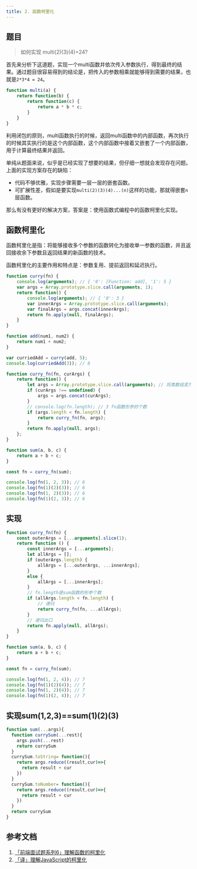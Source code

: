 ```yaml
---
title: 2. 函数柯里化
---
```


## 题目
>如何实现 multi(2)(3)(4)=24?

首先来分析下这道题，实现一个multi函数并依次传入参数执行，得到最终的结果。通过题目很容易得到的结论是，把传入的参数相乘就能够得到需要的结果，也就是`2*3*4 = 24`。

```js
function multi(a) {
    return function(b) {
        return function(c) {
            return a * b * c;
        }
    }
}
```
利用闭包的原则，multi函数执行的时候，返回multi函数中的内部函数，再次执行的时候其实执行的是这个内部函数，这个内部函数中接着又嵌套了一个内部函数，用于计算最终结果并返回。

单纯从题面来说，似乎是已经实现了想要的结果，但仔细一想就会发现存在问题。
上面的实现方案存在的缺陷：

* 代码不够优雅，实现步骤需要一层一层的嵌套函数。
* 可扩展性差，假如是要实现`multi(2)(3)(4)...(n)`这样的功能，那就得嵌套`n`层函数。

那么有没有更好的解决方案，答案是：使用函数式编程中的函数柯里化实现。

## 函数柯里化
函数柯里化是指：将能够接收多个参数的函数转化为接收单一参数的函数，并且返回接收余下参数且返回结果的新函数的技术。

函数柯里化的主要作用和特点是：参数复用、提前返回和延迟执行。
```js
function curry(fn) {
    console.log(arguments); // { '0': [Function: add], '1': 5 }
    var args = Array.prototype.slice.call(arguments, 1);
    return function() {
        console.log(arguments); // { '0': 3 }
        var innerArgs = Array.prototype.slice.call(arguments);
        var finalArgs = args.concat(innerArgs);
        return fn.apply(null, finalArgs);
    }
}

function add(num1, num2) {
    return num1 + num2;
}

var curriedAdd = curry(add, 5);
console.log(curriedAdd(3)); // 8
```
```js
function curry_fn(fn, curArgs) {
    return function() {
        let args = Array.prototype.slice.call(arguments); // 将类数组变为数组
        if (curArgs !== undefined) {
            args = args.concat(curArgs);
        }
        // console.log(fn.length); // 3 fn函数形参的个数
        if (args.length < fn.length) {
            return curry_fn(fn, args);
        }
        return fn.apply(null, args);
    };
}

function sum(a, b, c) {
    return a + b + c;
}

const fn = curry_fn(sum);

console.log(fn(1, 2, 3)); // 6
console.log(fn(1)(2)(3)); // 6
console.log(fn(1, 2)(3)); // 6
console.log(fn(1)(2, 3)); // 6
```
## 实现
```js
function curry_fn(fn) {
    const outerArgs = [...arguments].slice(1);
    return function () {
        const innerArgs = [...arguments];
        let allArgs = [];
        if (outerArgs.length) {
            allArgs = [...outerArgs, ...innerArgs];
        }
        else {
            allArgs = [...innerArgs];
        }
        // fn.length是sum函数的形参个数
        if (allArgs.length < fn.length) {
            // 递归
            return curry_fn(fn, ...allArgs);
        }
        // 递归出口
        return fn.apply(null, allArgs);
    }
}

function sum(a, b, c) {
    return a + b + c;
}

const fn = curry_fn(sum);

console.log(fn(1, 2, 4)); // 7
console.log(fn(1)(2)(4)); // 7
console.log(fn(1, 2)(4)); // 7
console.log(fn(1)(2, 4)); // 7
```
## 实现sum(1,2,3)==sum(1)(2)(3)
```js
function sum(...args){
  function currySum(...rest){
    args.push(...rest)
    return currySum
  }
  currySum.toString= function(){
    return args.reduce((result,cur)=>{
      return result + cur
    })
  }
  currySum.toNumber= function(){
    return args.reduce((result,cur)=>{
      return result + cur
    })
  }
  return currySum
}
```
## 参考文档
1. [「前端面试题系列6」理解函数的柯里化](https://segmentfault.com/a/1190000018180159)
2. [「译」理解JavaScript的柯里化](https://zhuanlan.zhihu.com/p/50247174)